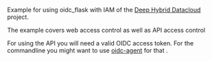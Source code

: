  Example for using oidc_flask with
IAM of the [Deep Hybrid Datacloud](https://deep-hybrid-datacloud.eu)
project.

The example covers web access control as well as API access control

For using the API you will need a valid OIDC access token. For the
commandline you might want to use
[oidc-agent](https://github.com/indigo-dc/oidc-agent) for that .
